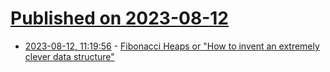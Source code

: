 # [Published on 2023-08-12](index.md)

* [2023-08-12, 11:19:56](https://lobste.rs/s/pyb0nq/fibonacci_heaps_how_invent_extremely) - [Fibonacci Heaps or \"How to invent an extremely clever data structure\"](https://www.youtube.com/watch?v=6JxvKfSV9Ns)
